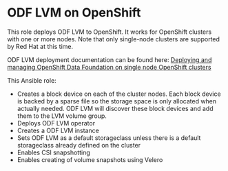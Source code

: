 # ODF LVM on OpenShift

This role deploys ODF LVM to OpenShift. It works for OpenShift clusters with one or more nodes. Note that only single-node clusters are supported by Red Hat at this time.

ODF LVM deployment documentation can be found here: [Deploying and managing OpenShift Data Foundation on single node OpenShift clusters](https://access.redhat.com/documentation/en-us/red_hat_openshift_data_foundation/4.11/html/deploying_and_managing_openshift_data_foundation_on_single_node_openshift_clusters/index)

This Ansible role:

* Creates a block device on each of the cluster nodes. Each block device is backed by a sparse file so the storage space is only allocated when actually needed. ODF LVM will discover these block devices and add them to the LVM volume group.
* Deploys ODF LVM operator
* Creates a ODF LVM instance
* Sets ODF LVM as a default storageclass unless there is a default storageclass already defined on the cluster
* Enables CSI snapshotting
* Enables creating of volume snapshots using Velero

